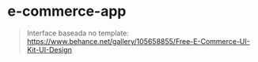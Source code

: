 # e-commerce-app
> Interface baseada no template: https://www.behance.net/gallery/105658855/Free-E-Commerce-UI-Kit-UI-Design
